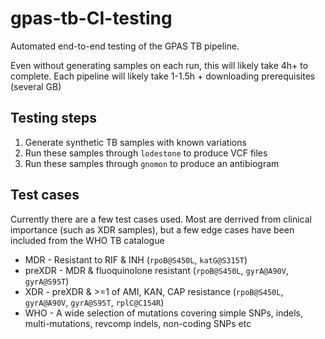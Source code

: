 # gpas-tb-CI-testing
Automated end-to-end testing of the GPAS TB pipeline.

Even without generating samples on each run, this will likely take 4h+ to complete. Each pipeline will likely take 1-1.5h + downloading prerequisites (several GB)

## Testing steps
1. Generate synthetic TB samples with known variations
2. Run these samples through `lodestone` to produce VCF files
3. Run these samples through `gnomon` to produce an antibiogram

## Test cases
Currently there are a few test cases used. Most are derrived from clinical importance (such as XDR samples), but a few edge cases have been included from the WHO TB catalogue
* MDR - Resistant to RIF & INH (`rpoB@S450L`, `katG@S315T`)
* preXDR - MDR & fluoquinolone resistant (`rpoB@S450L`, `gyrA@A90V`, `gyrA@S95T`)
* XDR - preXDR & >=1 of AMI, KAN, CAP resistance (`rpoB@S450L`, `gyrA@A90V`, `gyrA@S95T`, `rplC@C154R`)
* WHO - A wide selection of mutations covering simple SNPs, indels, multi-mutations, revcomp indels, non-coding SNPs etc